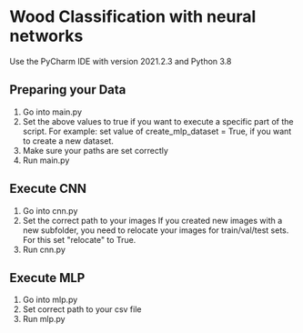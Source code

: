 # Wood Classification with neural networks

Use the PyCharm IDE with version 2021.2.3 and Python 3.8

## Preparing your Data
1. Go into main.py
2. Set the above values to true if you want to execute a specific part of the script. For example: set value of create_mlp_dataset = True, if you want to create a new dataset.
3. Make sure your paths are set correctly
4. Run main.py

## Execute CNN
1. Go into cnn.py
2. Set the correct path to your images
If you created new images with a new subfolder, you need to relocate your images for train/val/test sets.
For this set "relocate" to True.
3. Run cnn.py

## Execute MLP
1. Go into mlp.py
2. Set correct path to your csv file
3. Run mlp.py
